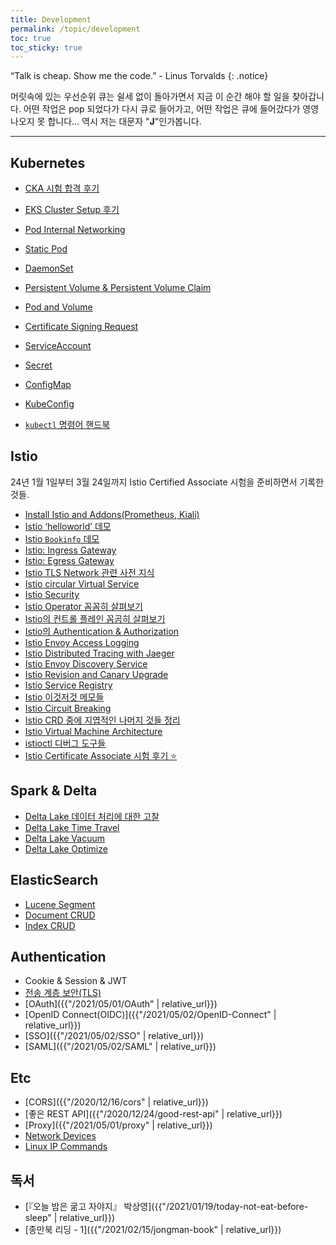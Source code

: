 ```yaml
---
title: Development
permalink: /topic/development
toc: true
toc_sticky: true
---
```


“Talk is cheap. Show me the code.” - Linus Torvalds
{: .notice}

머릿속에 있는 우선순위 큐는 쉴세 없이 돌아가면서 지금 이 순간 해야 할 일을 찾아갑니다. 어떤 작업은 pop 되었다가 다시 큐로 들어가고, 어떤 작업은 큐에 들어갔다가 영영 나오지 못 합니다... 역시 저는 대문자 "**J**"인가봅니다.

<hr/>

## Kubernetes

- [CKA 시험 합격 후기](/2023/02/27/CKA-pass-review/)
- [EKS Cluster Setup 후기](/2023/04/07/eks-cluster-setup-review/)

- [Pod Internal Networking](/2023/02/25/Pod-Networking/)
- [Static Pod](/2023/02/13/Static-Pod/)
- [DaemonSet](/2023/02/09/DaemonSet/)
- [Persistent Volume & Persistent Volume Claim](/2023/02/03/Persistent-Volume/)
- [Pod and Volume](/2023/02/02/Pod-and-Volume/)
- [Certificate Signing Request](/2023/02/14/Certificate-Signing-Request/)
- [ServiceAccount](/2023/01/31/ServiceAccount/)
- [Secret](/2023/01/29/Secret/)
- [ConfigMap](/2023/01/29/Secret/)
- [KubeConfig](/2023/01/28/ConfigMap/)
- [`kubectl` 명령어 핸드북](/2023/01/28/kubectl-command-handbook/)

## Istio

24년 1월 1일부터 3월 24일까지 Istio Certified Associate 시험을 준비하면서 기록한 것들.

- [Install Istio and Addons(Prometheus, Kiali)](/2024/02/02/install-istio-and-addons/)
- [Istio ‘helloworld’ 데모](/2024/02/05/istio-helloworld-demo/)
- [Istio `Bookinfo` 데모](/2024/02/10/istio-book-info-demo/)
- [Istio: Ingress Gateway](/2024/02/14/istio-ingress-gateway/)
- [Istio: Egress Gateway](/2024/02/15/istio-egress-gateway/)
- [Istio TLS Network 관련 사전 지식](/2024/02/24/istio-pre-requisites-tls-network/)
- [Istio circular Virtual Service](/2024/02/28/istio-circular-virtual-service/)
- [Istio Security](/2024/03/03/istio-security/)
- [Istio Operator 꼼꼼히 살펴보기](/2024/03/05/istio-operator-detail-examine/)
- [Istio의 컨트롤 플레인 꼼곰히 살펴보기](/2024/03/07/istio-control-plane-detail-examine/)
- [Istio의 Authentication & Authorization](/2024/03/14/istio-authentication-and-authorization/)
- [Istio Envoy Access Logging](/2024/03/16/istio-envoy-access-logging/)
- [Istio Distributed Tracing with Jaeger](/2024/03/18/istio-distributed-tracing-jaeger/)
- [Istio Envoy Discovery Service](/2024/03/20/istio-envoy-service-discovery/)
- [Istio Revision and Canary Upgrade](/2024/03/21/istio-revision-and-canary-upgrade/)
- [Istio Service Registry](/2024/03/21/istio-service-registry/)
- [Istio 이것저것 메모들](/2024/03/22/istio-memo-collections/)
- [Istio Circuit Breaking](/2024/03/23/istio-circuit-breaking/)
- [Istio CRD 중에 지엽적인 나머지 것들 정리](/2024/03/23/istio-crd-others-memo/)
- [Istio Virtual Machine Architecture](/2024/03/23/istio-virtual-machine-architecture/)
- [istioctl 디버그 도구들](/2024/03/24/istioctl-debug-tool/)
- [Istio Certificate Associate 시험 후기 ⭐️](/2024/04/10/istio-certificate-associate-exam-review/)


## Spark & Delta

- [Delta Lake 데이터 처리에 대한 고찰](/2024/06/13/delta-lake-data-processing-insights/)
- [Delta Lake Time Travel](/2024/06/16/delta-lake-time-travel/)
- [Delta Lake Vacuum](/2024/06/18/delta-lake-vacuum/)
- [Delta Lake Optimize](/2024/06/19/delta-lake-optimize/)


## ElasticSearch

- [Lucene Segment](/2023/05/19/Lucene-Segment/)
- [Document CRUD](/2023/05/17/ElasticSearch-Document-CRUD/)
- [Index CRUD](/2023/05/15/ElasticSearch-Index-CRUD/)

## Authentication

- Cookie & Session & JWT
- [전송 계층 보안(TLS)](/2023/01/28/transport-layer-security/)
- [OAuth]({{"/2021/05/01/OAuth" | relative_url}})
- [OpenID Connect(OIDC)]({{"/2021/05/02/OpenID-Connect" | relative_url}})
- [SSO]({{"/2021/05/02/SSO" | relative_url}})
- [SAML]({{"/2021/05/02/SAML" | relative_url}})

## Etc

- [CORS]({{"/2020/12/16/cors" | relative_url}})
- [좋은 REST API]({{"/2020/12/24/good-rest-api" | relative_url}})
- [Proxy]({{"/2021/05/01/proxy" | relative_url}})
- [Network Devices](/2023/02/12/network-devices/)
- [Linux IP Commands](/2023/02/05/Linux-IP-commands/)

## 독서

- [『오늘 밤은 굶고 자야지』 박상영]({{"/2021/01/19/today-not-eat-before-sleep" | relative_url}})
- [종만북 리딩 - 1]({{"/2021/02/15/jongman-book" | relative_url}})
